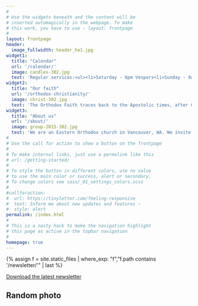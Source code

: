 ```yaml
---
#
# Use the widgets beneath and the content will be
# inserted automagically in the webpage. To make
# this work, you have to use › layout: frontpage
#
layout: frontpage
header:
  image_fullwidth: header_ha1.jpg
widget1:
  title: "Calendar"
  url: '/calendar/'
  image: candles-302.jpg
  text: 'Regular services:<ul><li>Saturday - 6pm Vespers<li>Sunday - 9am Liturgy</ul>+ weekday services...'
widget2:
  title: "Our faith"
  url: '/orthodox-christianity/'
  image: christ-302.jpg
  text: 'The Orthodox Faith traces back to the Apostolic times, after Christ’s Resurrection. There are approximately 250 million Orthodox Christians worldwide and 1.3 percent of the population in the United States.'
widget3:
  title: "About us"
  url: '/about/'
  image: group-2015-302.jpg
  text: 'We are an Eastern Orthodox church in Vancouver, WA. We invite you to join us for worship and fellowship!'
#
# Use the call for action to show a button on the frontpage
#
# To make internal links, just use a permalink like this
# url: /getting-started/
#
# To style the button in different colors, use no value
# to use the main color or success, alert or secondary.
# To change colors see sass/_01_settings_colors.scss
#
#callforaction:
#  url: https://tinyletter.com/feeling-responsive
#  text: Inform me about new updates and features ›
#  style: alert
permalink: /index.html
#
# This is a nasty hack to make the navigation highlight
# this page as active in the topbar navigation
#
homepage: true
---
```


{% assign f = site.static_files | where_exp: "f","f.path contains '/newsletter/'" | last %}
<div class="row t60 b60">
    <div class="small-12 text-center columns">
        <a class="button large radius {{ page.callforaction.style }}" href="{{ site.url }}{{ f.path }}" target="_blank" >Download the latest newsletter</a>
    </div>
</div>

<div class="row t60 b60">
    <div class="small-12 text-center columns">
        <h2 class="font-size-h3 t10">Random photo</h2>
        <div id="random-image-frontpage"></div>
        <!-- idea: https://piwigo.org/forum/viewtopic.php?id=28334 -->
        <script src="https://code.jquery.com/jquery-3.4.1.min.js"></script>
        <script type="text/javascript">
        var pwg_api = "https://photo.holy12.org/ws.php?format=json&method=pwg.categories.getImages&per_page=1&page=1&order=random";
        $.getJSON(pwg_api, function (json) {
            var images = json.result.images;
            $.each( images, function ( i, image ) {
            var src = image.derivatives.small.url;
            var height = image.derivatives.small.height;
            var name = image.file;
            var link = image.categories[0].page_url;
            $('#random-image-frontpage').append('<a href="' + link + '" target="_blank"><img class="img-shadow" src="' + src + '"/></a>');
            });
        });
        </script>
    </div>
</div>
